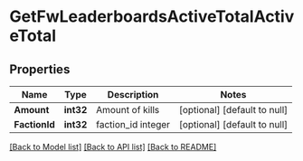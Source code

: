 # GetFwLeaderboardsActiveTotalActiveTotal

## Properties
Name | Type | Description | Notes
------------ | ------------- | ------------- | -------------
**Amount** | **int32** | Amount of kills | [optional] [default to null]
**FactionId** | **int32** | faction_id integer | [optional] [default to null]

[[Back to Model list]](../README.md#documentation-for-models) [[Back to API list]](../README.md#documentation-for-api-endpoints) [[Back to README]](../README.md)


